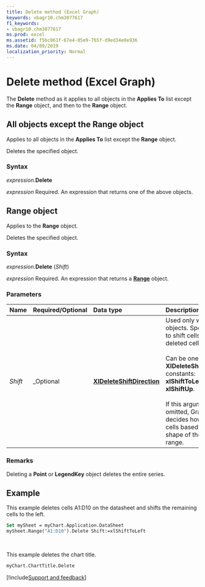 ```yaml
---
title: Delete method (Excel Graph)
keywords: vbagr10.chm3077617
f1_keywords:
- vbagr10.chm3077617
ms.prod: excel
ms.assetid: f5bc861f-67e4-05e9-765f-d9ed34e0e936
ms.date: 04/09/2019
localization_priority: Normal
---
```



# Delete method (Excel Graph)

The **Delete** method as it applies to all objects in the **Applies To** list except the **Range** object, and then to the **Range** object. 

## All objects except the Range object

Applies to all objects in the **Applies To** list except the **Range** object.

Deletes the specified object.

### Syntax

_expression_.**Delete**

_expression_ Required. An expression that returns one of the above objects.



## Range object

Applies to the **Range** object.

Deletes the specified object.

### Syntax

_expression_.**Delete** (_Shift_)

_expression_ Required. An expression that returns a **[Range](excel.range-graph-object.md)** object. 


### Parameters

|Name|Required/Optional|Data type|Description|
|:-----|:-----|:-----|:-----|
|_Shift_ |_Optional|**[XlDeleteShiftDirection](excel.xldeleteshiftdirection.md)** |Used only with **Range** objects. Specifies how to shift cells to replace deleted cells.<br/><br/> Can be one of these **XlDeleteShiftDirection** constants: **xlShiftToLeft** or **xlShiftUp**. <br/><br/>If this argument is omitted, Graph decides how to shift cells based on the shape of the specified range.|

### Remarks

Deleting a **Point** or **LegendKey** object deletes the entire series.


## Example

This example deletes cells A1:D10 on the datasheet and shifts the remaining cells to the left.

```vb
Set mySheet = myChart.Application.DataSheet 
mySheet.Range("A1:D10").Delete Shift:=xlShiftToLeft
```

<br/>

This example deletes the chart title.

```vb
myChart.ChartTitle.Delete
```


[!include[Support and feedback](~/includes/feedback-boilerplate.md)]